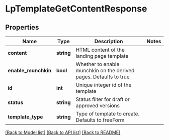 # LpTemplateGetContentResponse

## Properties

Name | Type | Description | Notes
------------ | ------------- | ------------- | -------------
**content** | **string** | HTML content of the landing page template | 
**enable_munchkin** | **bool** | Whether to enable munchkin on the derived pages.  Defaults to true | 
**id** | **int** | Unique integer id of the template | 
**status** | **string** | Status filter for draft or approved versions | 
**template_type** | **string** | Type of template to create.  Defaults to freeForm | 

[[Back to Model list]](../README.md#documentation-for-models) [[Back to API list]](../README.md#documentation-for-api-endpoints) [[Back to README]](../README.md)
